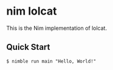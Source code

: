 # nim lolcat

This is the Nim implementation of lolcat.

## Quick Start

```console
$ nimble run main "Hello, World!"
```